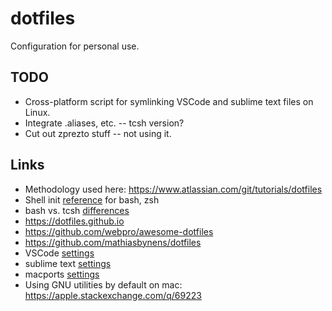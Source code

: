 # dotfiles
Configuration for personal use.

## TODO
- Cross-platform script for symlinking VSCode and sublime text files on Linux.
- Integrate .aliases, etc. -- tcsh version?
- Cut out zprezto stuff -- not using it.

## Links
- Methodology used here: https://www.atlassian.com/git/tutorials/dotfiles
- Shell init [reference](https://shreevatsa.wordpress.com/2008/03/30/zshbash-startup-files-loading-order-bashrc-zshrc-etc/) for bash, zsh
- bash vs. tcsh [differences](https://web.fe.up.pt/~jmcruz/etc/unix/sh-vs-csh.html)
- https://dotfiles.github.io
- https://github.com/webpro/awesome-dotfiles
- https://github.com/mathiasbynens/dotfiles
- VSCode [settings](https://code.visualstudio.com/docs/getstarted/settings#_settings-file-locations)
- sublime text [settings](http://docs.sublimetext.info/en/latest/customization/settings.html)
- macports [settings](https://guide.macports.org/chunked/installing.shell.html)
- Using GNU utilities by default on mac: https://apple.stackexchange.com/q/69223
